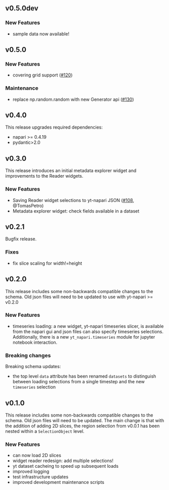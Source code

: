 ## v0.5.0dev

### New Features
* sample data now available!

## v0.5.0

### New Features
* covering grid support ([#120](https://github.com/data-exp-lab/yt-napari/pull/120))

### Maintenance
* replace np.random.random with new Generator api ([#130](https://github.com/data-exp-lab/yt-napari/pull/130))


## v0.4.0
This release upgrades required dependencies:
* napari >= 0.4.19
* pydantic>2.0

## v0.3.0

This release introduces an initial metadata explorer widget and improvements to the
Reader widgets.

### New Features
* Saving Reader widget selections to yt-napari JSON ([#108](https://github.com/data-exp-lab/yt-napari/pull/108), @TomasPetro)
* Metadata explorer widget: check fields available in a dataset

## v0.2.1

Bugfix release.

### Fixes
* fix slice scaling for width!=height

## v0.2.0

This release includes some non-backwards compatible changes to the schema. Old
json files will need to be updated to use with yt-napari >= v0.2.0

### New Features
* timeseries loading: a new widget, yt-napari timeseries slicer, is available from the napari gui and json files can also specify timeseries selections. Additionally, there is a new `yt_napari.timeseries` module for jupyter notebook interaction.

### Breaking changes

Breaking schema updates:
* the top level `data` attribute has been renamed `datasets` to distinguish between loading selections from a single timestep and the new `timeseries` selection

## v0.1.0

This release includes some non-backwards compatible changes to the schema. Old
json files will need to be updated. The main change is that with the addition of
adding 2D slices, the region selection from v0.0.1 has been nested within a
`SelectionObject` level.

### New Features

* can now load 2D slices
* widget reader redesign: add multiple selections!
* yt dataset cacheing to speed up subsequent loads
* improved logging
* test infrastructure updates
* improved development maintenance scripts
